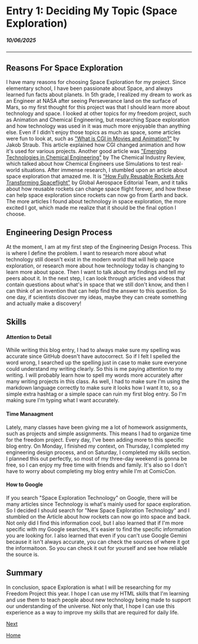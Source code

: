# Entry 1: Deciding My Topic (Space Exploration)
##### 10/06/2025
---
## Reasons For Space Exploration

I have many reasons for choosing Space Exploration for my project. Since elementary school, I have been passionate about Space, and always learned fun facts about planets. In 5th grade, I realized my dream to work as an Engineer at NASA after seeing Perseverance land on the surface of Mars, so my first thought for this project was that I should learn more about technology and space.  I looked at other topics for my freedom project, such as Animation and Chemical Engineering, but researching Space exploration and how technology was used in it was much more enjoyable than anything else. Even if I didn't enjoy those topics as much as space, some articles were fun to look at, such as ["What is CGI in Movies and Animation?"](https://boords.com/blog/filmmaking-101-what-is-cgi-in-movies-and-animation) by Jakob Straub. This article explained how CGI changed animation and how it's used for various projects. Another good article was ["Emerging Technologies in Chemical Engineering"](https://www.chemicalindustryreview.com/news/emerging-technologies-in-chemical-engineering-nwid-438.html) by The Chemical Industry Review, which talked about how Chemical Engineers use Simulations to test real-world situations. After immense research, I stumbled upon an article about space exploration that amazed me. It is ["How Fully Reusable Rockets Are Transforming Spaceflight"](https://www.global-aero.com/how-fully-reusable-rockets-are-transforming-spaceflight/) by Global Aerospace Editorial Team, and it talks about how reusable rockets can change space flight forever, and how these can help space exploration since rockets can now go from Earth and back. The more articles I found about technology in space exploration, the more excited I got, which made me realize that it should be the final option I choose. 

## Engineering Design Process

At the moment, I am at my first step of the Engineering Design Process. This is where I define the problem. I want to research more about what technology still doesn't exist in the modern world that will help space exploration, or research more about how technology today is changing to learn more about space. Then I want to talk about my findings and tell my peers about it. In the next step, I can look through articles and videos that contain questions about what's in space that we still don't know, and then I can think of an invention that can help find the answer to this question.  So one day, if scientists discover my ideas, maybe they can create something and actually make a discovery! 


## Skills

#### Attention to Detail 

While writing this blog entry, I had to always make sure my spelling was accurate since GitHub doesn't have autocorrect.  So if I felt I spelled the word wrong, I searched up the spelling just in case to make sure everyone could understand my writing clearly. So this is me paying attention to my writing. I will probably learn how to spell my words more accurately after many writing projects in this class. As well, I had to make sure I'm using the markdown language correctly to make sure it looks how I want it to, so a simple extra hashtag or a simple space can ruin my first blog entry. So I'm making sure I'm typing what I want accurately. 


#### Time Manaagment 

Lately, many classes have been giving me a lot of homework assignments, such as projects and simple assignments. This means I had to organize time for the freedom project. Every day, I've been adding more to this specific blog entry. On Monday, I finished my context, on Thursday, I completed my engineering design process, and on Saturday, I completed my skills section. I planned this out perfectly, so most of my three-day weekend is gonna be free, so I can enjoy my free time with friends and family. It's also so I don't have to worry about completing my blog entry while I'm at ComicCon. 


#### How to Google 

If you search "Space Exploration Technology" on Google, there will be many articles since Technology is what's mainly used for space exploration. So I decided I should search for "New Space Exploration Technology" and I stumbled on the Article about how rockets can now go into space and back. Not only did I find this information cool, but I also learned that if I'm more specific with my Google searches, it's easier to find the specific information you are looking for. I also learned that even if you can't use Google Gemini because it isn't always accurate, you can check the sources of where it got the informaitoon. So you can check it out for yourself and see how reliable the source is. 


## Summary 

In conclusion, space Exploration is what I will be researching for my Freedom Project this year. I hope I can use my HTML skills that I'm learning and use them to teach people about new technology being made to support our understanding of the universe. Not only that, I hope I can use this experience as a way to improve my skills that are required for daily life. 











[Next](entry02.md)

[Home](../README.md)
